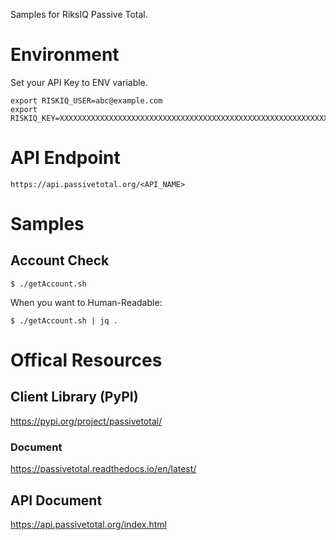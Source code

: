 Samples for RiksIQ Passive Total.

# Environment

Set your API Key to ENV variable.

```
export RISKIQ_USER=abc@example.com
export RISKIQ_KEY=XXXXXXXXXXXXXXXXXXXXXXXXXXXXXXXXXXXXXXXXXXXXXXXXXXXXXXXXXXXXXXX
```

# API Endpoint

```
https://api.passivetotal.org/<API_NAME>
```

# Samples

## Account Check

```
$ ./getAccount.sh
```

When you want to Human-Readable:

```
$ ./getAccount.sh | jq .
```

# Offical Resources

## Client Library (PyPI)
https://pypi.org/project/passivetotal/

### Document
https://passivetotal.readthedocs.io/en/latest/

## API Document
https://api.passivetotal.org/index.html


